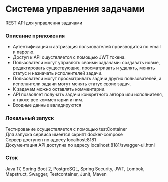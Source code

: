# Система управления задачами

REST API для управления задачами

### Описание приложения

*	Аутентификация и автризация пользователей производится по email и паролю.
*	Доступ к API ощуствляется с помощью JWT токена.
*	Пользователи могут управлять своими задачами: создавать новые, редактировать существующие, просматривать и удалять, менять статус и назначать исполнителей задачи.
*	Пользователи могут просматривать задачи других пользователей, а исполнители задачи могут менять статус своих задач.
*	К задачам можно оставлять комментарии.
*	API позволяет получать задачи конкретного автора или исполнителя, а также все комментарии к ним.
*	Входные данные валидируются

### Локальный запуск

Тестирование осуществляется с помощью testContainer  
Для запуска сервиса имеется скрипт docker-compose  
Сервер доступен по адресу localhost:8181  
Документация API доступна по адресу localhost:8181/swagger-ui.html

### Стэк

Java 17, Spring Boot 2, PostgreSQL, Spring Security, JWT, Lombok, Mapstruct, Swagger, Testcontainer, Junit, Maven
